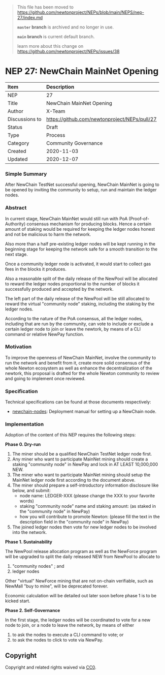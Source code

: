 > This file has been moved to
> https://github.com/newtonproject/NEPs/blob/main/NEPS/nep-27/index.md
> 
> **`master` branch** is archived and no longer in use.
>
> **`main` branch** is current default branch.
>
> learn more about this change on https://github.com/newtonproject/NEPs/issues/38

# NEP 27: NewChain MainNet Opening

| Item | Description |
|:-|:-|
| NEP | 27 |
| Title | NewChain MainNet Opening |
| Author | X-Team |
| Discussions to | https://github.com/newtonproject/NEPs/pull/27 |
| Status | Draft |
| Type | Process |
| Category | Community Governance |
| Created | 2020-11-03 |
| Updated | 2020-12-07 |


### Simple Summary

After NewChain TestNet successful opening, NewChain MainNet is going to be opened by inviting the community to setup, run and maintain the ledger nodes.

### Abstract

In current stage, NewChain MainNet would still run with PoA (Proof-of-Authority) consensus mechanism for producing blocks.
Hence a certain amount of staking would be required for keeping the ledger nodes honest and not be malicious to harm the network.

Also more than a half pre-existing ledger nodes will be kept running in the beginning stage for keeping the network safe for a smooth transition to the next stage.

Once a community ledger node is activated, it would start to collect gas fees in the blocks it produces.

Also a reasonable split of the daily release of the NewPool will be allocated to reward the ledger nodes proportional to the number of blocks it successfully produced and accepted by the network.

The left part of the daily release of the NewPool will be still allocated to reward the virtual "community node" staking, including the staking by the ledger nodes.

According to the nature of the PoA consensus, all the ledger nodes, including that are run by the community, can vote to include or exclude a certain ledger node to join or leave the newtork, by means of a CLI command or relative NewPay function.

### Motivation

To improve the openness of NewChain MainNet, involve the community to run the network and benefit from it, create more solid consensus of the whole Newton ecosystem as well as enhance the decentralization of the newtork, this proposal is drafted for the whole Newton community to review and going to implement once reviewed.

### Specification

Technical specifications can be found at those documents respectively:

- [newchain-nodes](https://github.com/newtonproject/newchain-nodes): Deployment manual for setting up a NewChain node.

### Implementation

Adoption of the content of this NEP requires the following steps:

**Phase 0. Dry-run**

1. The miner should be a qualified NewChain TestNet ledger node first.
2. Any miner who want to participate MainNet mining should create a staking "community node" in NewPay and lock in AT LEAST 10,000,000 NEW.
3. The miner who want to participate MainNet mining should setup the MainNet ledger node first according to the document above.
4. The miner should prepare a self-introductory information disclosure like below, and submit:
	- node name: LEDGER-XXX (please change the XXX to your favorite words)
	- staking "community node" name and staking amount: (as staked in the "community node" in NewPay)
	- how you will contribute to promote Newton: (please fill the text in the description field in the "community node" in NewPay)
5. The joined ledger nodes then vote for new ledger nodes to be involved into the network.

**Phase 1. Sustainability**

The NewPool release allocation program as well as the NewForce program will be upgraded to split the daily released NEW from NewPool to allocate to 
1. "community nodes" ; and 
2. ledger nodes 

Other "virtual" NewForce mining that are not on-chain verifiable, such as NewMall "buy to mine", will be deprecated forever.

Economic calculation will be detailed out later soon before phase 1 is to be kicked start.

**Phase 2. Self-Governance**

In the first stage, the ledger nodes will be coordinated to vote for a new node to join, or a node to leave the network, by means of either
1. to ask the nodes to execute a CLI command to vote; or
2. to ask the nodes to click to vote via NewPay.


## Copyright

Copyright and related rights waived via [CC0](https://creativecommons.org/publicdomain/zero/1.0/).

